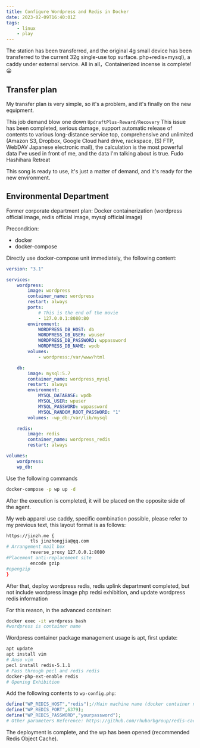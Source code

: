 ```yaml
---
title: Configure Wordpress and Redis in Docker
date: 2023-02-09T16:40:01Z
tags:
    - linux
    - play
---
```


The station has been transferred, and the original 4g small device has been transferred to the current 32g single-use top surface. php+redis+mysql), a caddy under external service. All in all，Containerized incense is complete! 😀

<!--more-->

## Transfer plan

My transfer plan is very simple, so it's a problem, and it's finally on the new equipment.

This job demand blow one down `UpdraftPlus-Reward/Recovery` This issue has been completed, serious damage, support automatic release of contents to various long-distance service top, comprehensive and unlimited (Amazon S3, Dropbox, Google Cloud hard drive, rackspace, (S) FTP, WebDAV Japanese electronic mail), the calculation is the most powerful data I've used in front of me, and the data I'm talking about is true. Fudo Hashihara Retreat

This song is ready to use, it's just a matter of demand, and it's ready for the new environment.

## Environmental Department

Former corporate department plan: Docker containerization (wordpress official image, redis official image, mysql official image)

Precondition:

-   docker
-   docker-compose

Directly use docker-compose unit immediately, the following content:

```yml
version: "3.1"

services:
    wordpress:
        image: wordpress
        container_name: wordpress
        restart: always
        ports:
            # This is the end of the movie
            - 127.0.0.1:8080:80
        environment:
            WORDPRESS_DB_HOST: db
            WORDPRESS_DB_USER: wpuser
            WORDPRESS_DB_PASSWORD: wppassword
            WORDPRESS_DB_NAME: wpdb
        volumes:
            - wordpress:/var/www/html

    db:
        image: mysql:5.7
        container_name: wordpress_mysql
        restart: always
        environment:
            MYSQL_DATABASE: wpdb
            MYSQL_USER: wpuser
            MYSQL_PASSWORD: wppassword
            MYSQL_RANDOM_ROOT_PASSWORD: "1"
        volumes: -wp_db:/var/lib/mysql

    redis:
        image: redis
        container_name: wordpress_redis
        restart: always

volumes:
    wordpress:
    wp_db:
```

Use the following commands

```bash
docker-compose -p wp up -d
```

After the execution is completed, it will be placed on the opposite side of the agent.

My web apparel use caddy, specific combination possible, please refer to my previous text, this layout format is as follows:

```bash
https://jinzh.me {
         tls jinzhongjia@qq.com
# Arrangement mail box
         reverse_proxy 127.0.0.1:8080
#Placement anti-replacement site
         encode gzip
#opengzip
}
```

After that, deploy wordpress redis, redis uplink department completed, but not include wordpress image php redsi exhibition, and update wordpress redis information

For this reason, in the advanced container:

```bash
docker exec -it wordpress bash
#wordpress is container name
```

Wordpress container package management usage is apt, first update:

```bash
apt update
apt install vim
# Anso vim
pecl install redis-5.1.1
# Pass through pecl and redis redis
docker-php-ext-enable redis
# Opening Exhibition
```

Add the following contents to `wp-config.php`:

```php
define("WP_REDIS_HOST","redis");//Main machine name (docker container name)
define("WP_REDIS_PORT",6379);
define("WP_REDIS_PASSWORD","yourpassword");
# Other parameters Reference: https://github.com/rhubarbgroup/redis-cache/wiki/Connection-Parameters
```

The deployment is complete, and the wp has been opened (recommended Redis Object Cache).
